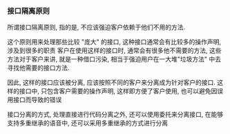 ### 接口隔离原则
所谓接口隔离原则, 指的是, 不应该强迫客户依赖于他们不用的方法.

这个原则用来处理那些比较 "庞大" 的接口, 这种接口通常会有比较多的操作声明, 涉及到很多的职责
客户在使用这样的接口时, 通常会有很多他不需要的方法, 这些方法对于客户来讲, 就是一种借口污染, 相当于强迫用户在一大堆"垃圾方法"
 中去寻找他需要的接口方法.

因此, 这样的接口应该被分离, 应该按照不同的客户来分离成为针对客户的接口. 这样的接口中, 只包含客户需要的操作声明, 这样即方便了客户使用, 也可以避免因误用接口而导致的错误

接口分离的方式, 处理直接进行代码分离之外, 还可以使用委托来分离接口, 在能够支持多重继承的语音中, 还可以采用多重继承的方式进行分离